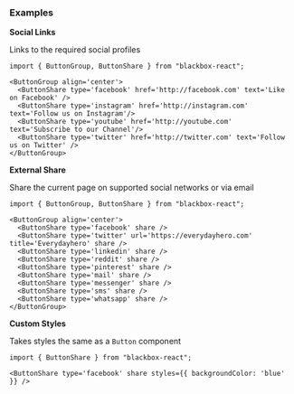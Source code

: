 ### Examples

**Social Links**

Links to the required social profiles

```
import { ButtonGroup, ButtonShare } from "blackbox-react";

<ButtonGroup align='center'>
  <ButtonShare type='facebook' href='http://facebook.com' text='Like on Facebook' />
  <ButtonShare type='instagram' href='http://instagram.com' text='Follow us on Instagram'/>
  <ButtonShare type='youtube' href='http://youtube.com' text='Subscribe to our Channel'/>
  <ButtonShare type='twitter' href='http://twitter.com' text='Follow us on Twitter' />
</ButtonGroup>
```

**External Share**

Share the current page on supported social networks or via email

```
import { ButtonGroup, ButtonShare } from "blackbox-react";

<ButtonGroup align='center'>
  <ButtonShare type='facebook' share />
  <ButtonShare type='twitter' url='https://everydayhero.com' title='Everydayhero' share />
  <ButtonShare type='linkedin' share />
  <ButtonShare type='reddit' share />
  <ButtonShare type='pinterest' share />
  <ButtonShare type='mail' share />
  <ButtonShare type='messenger' share />
  <ButtonShare type='sms' share />
  <ButtonShare type='whatsapp' share />
</ButtonGroup>
```

**Custom Styles**

Takes styles the same as a `Button` component

```
import { ButtonShare } from "blackbox-react";

<ButtonShare type='facebook' share styles={{ backgroundColor: 'blue' }} />
```
